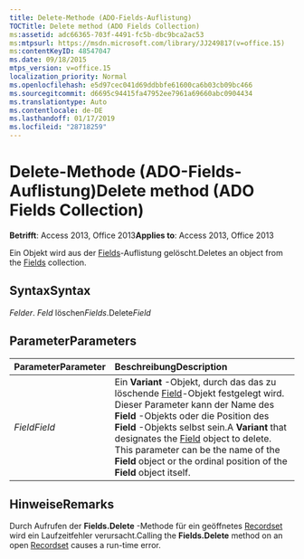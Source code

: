 ```yaml
---
title: Delete-Methode (ADO-Fields-Auflistung)
TOCTitle: Delete method (ADO Fields Collection)
ms:assetid: adc66365-703f-4491-fc5b-dbc9bca2ac53
ms:mtpsurl: https://msdn.microsoft.com/library/JJ249817(v=office.15)
ms:contentKeyID: 48547047
ms.date: 09/18/2015
mtps_version: v=office.15
localization_priority: Normal
ms.openlocfilehash: e5d97cec041d69ddbbfe61600ca6b03cb09bc466
ms.sourcegitcommit: d6695c94415fa47952ee7961a69660abc0904434
ms.translationtype: Auto
ms.contentlocale: de-DE
ms.lasthandoff: 01/17/2019
ms.locfileid: "28718259"
---
```

# <a name="delete-method-ado-fields-collection"></a><span data-ttu-id="99e3a-102">Delete-Methode (ADO-Fields-Auflistung)</span><span class="sxs-lookup"><span data-stu-id="99e3a-102">Delete method (ADO Fields Collection)</span></span>

<span data-ttu-id="99e3a-103">**Betrifft**: Access 2013, Office 2013</span><span class="sxs-lookup"><span data-stu-id="99e3a-103">**Applies to**: Access 2013, Office 2013</span></span>


<span data-ttu-id="99e3a-104">Ein Objekt wird aus der [Fields](fields-collection-ado.md)-Auflistung gelöscht.</span><span class="sxs-lookup"><span data-stu-id="99e3a-104">Deletes an object from the [Fields](fields-collection-ado.md) collection.</span></span>

## <a name="syntax"></a><span data-ttu-id="99e3a-105">Syntax</span><span class="sxs-lookup"><span data-stu-id="99e3a-105">Syntax</span></span>

<span data-ttu-id="99e3a-106">*Felder*. *Feld* löschen</span><span class="sxs-lookup"><span data-stu-id="99e3a-106">*Fields*.Delete*Field*</span></span>

## <a name="parameters"></a><span data-ttu-id="99e3a-107">Parameter</span><span class="sxs-lookup"><span data-stu-id="99e3a-107">Parameters</span></span>

|<span data-ttu-id="99e3a-108">Parameter</span><span class="sxs-lookup"><span data-stu-id="99e3a-108">Parameter</span></span>|<span data-ttu-id="99e3a-109">Beschreibung</span><span class="sxs-lookup"><span data-stu-id="99e3a-109">Description</span></span>|
|:--------|:----------|
|<span data-ttu-id="99e3a-110">*Field*</span><span class="sxs-lookup"><span data-stu-id="99e3a-110">*Field*</span></span> |<span data-ttu-id="99e3a-p101">Ein **Variant** -Objekt, durch das das zu löschende [Field](field-object-ado.md)-Objekt festgelegt wird. Dieser Parameter kann der Name des **Field** -Objekts oder die Position des **Field** -Objekts selbst sein.</span><span class="sxs-lookup"><span data-stu-id="99e3a-p101">A **Variant** that designates the [Field](field-object-ado.md) object to delete. This parameter can be the name of the **Field** object or the ordinal position of the **Field** object itself.</span></span>|

## <a name="remarks"></a><span data-ttu-id="99e3a-113">Hinweise</span><span class="sxs-lookup"><span data-stu-id="99e3a-113">Remarks</span></span>

<span data-ttu-id="99e3a-114">Durch Aufrufen der **Fields.Delete** -Methode für ein geöffnetes [Recordset](recordset-object-ado.md) wird ein Laufzeitfehler verursacht.</span><span class="sxs-lookup"><span data-stu-id="99e3a-114">Calling the **Fields.Delete** method on an open [Recordset](recordset-object-ado.md) causes a run-time error.</span></span>

